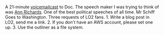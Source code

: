 A 21-minute <a href="http://scripting.com/2020/02/04/daveToDocCast.m4a">voicemailcast</a> to Doc. The speech maker I was trying to think of was <a href="https://www.youtube.com/watch?v=wtIFhiqS_TY">Ann Richards</a>. One of the best political speeches of all time. Mr Schiff Goes to Washington. Three requests of LO2 fans. 1. Write a blog post in LO2, send me a link. 2. If you don't have an AWS account, please set one up. 3. Use the outliner as a file system.
